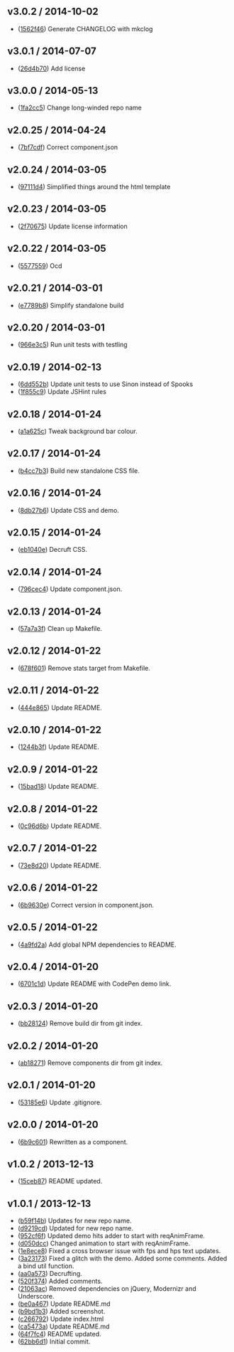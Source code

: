 ## v3.0.2 / 2014-10-02

 * ([1562f46](https://github.com/tanem/skyline/commit/1562f46a4408f865bf29edaac57ae31e0f57febe)) Generate CHANGELOG with mkclog

## v3.0.1 / 2014-07-07

 * ([26d4b70](https://github.com/tanem/skyline/commit/26d4b705e80a1c19f44d097135ad6ca6b2e3019f)) Add license

## v3.0.0 / 2014-05-13

 * ([1fa2cc5](https://github.com/tanem/skyline/commit/1fa2cc54b3c88dbc3b9cc1a0dc176bb670a7c57d)) Change long-winded repo name

## v2.0.25 / 2014-04-24

 * ([7bf7cdf](https://github.com/tanem/skyline/commit/7bf7cdf0b35ffd0c6c18a4b294f73fc337f0049d)) Correct component.json

## v2.0.24 / 2014-03-05

 * ([97111d4](https://github.com/tanem/skyline/commit/97111d440ced90fb961c0f8c22c1c00f6dfd62e2)) Simplified things around the html template

## v2.0.23 / 2014-03-05

 * ([2f70675](https://github.com/tanem/skyline/commit/2f70675f62c20eb4da79517896350a3444f2a62b)) Update license information

## v2.0.22 / 2014-03-05

 * ([5577559](https://github.com/tanem/skyline/commit/557755936c1af9daac4f80a2b8a7766b2700b043)) Ocd

## v2.0.21 / 2014-03-01

 * ([e7789b8](https://github.com/tanem/skyline/commit/e7789b8e7532dab9b51bb3629f8858d20be5a96d)) Simplify standalone build

## v2.0.20 / 2014-03-01

 * ([966e3c5](https://github.com/tanem/skyline/commit/966e3c5a5e72c8534672c757cc96ef731d0068bb)) Run unit tests with testling

## v2.0.19 / 2014-02-13

 * ([6dd552b](https://github.com/tanem/skyline/commit/6dd552bbd592bd9ebe847074ef53f1c02993ace9)) Update unit tests to use Sinon instead of Spooks
 * ([1f855c9](https://github.com/tanem/skyline/commit/1f855c93127d9103c9afdac66298b4de2687946c)) Update JSHint rules

## v2.0.18 / 2014-01-24

 * ([a1a625c](https://github.com/tanem/skyline/commit/a1a625c7b832de5566abe232800cae36e7e50ed3)) Tweak background bar colour.

## v2.0.17 / 2014-01-24

 * ([b4cc7b3](https://github.com/tanem/skyline/commit/b4cc7b33f2683a03cece3b813ee156d0c0b42f4b)) Build new standalone CSS file.

## v2.0.16 / 2014-01-24

 * ([8db27b6](https://github.com/tanem/skyline/commit/8db27b6ab7d5b4fa9f64caf9363dcc5b289f62ed)) Update CSS and demo.

## v2.0.15 / 2014-01-24

 * ([eb1040e](https://github.com/tanem/skyline/commit/eb1040ef311660e9d768b3597711d329c92e7ad5)) Decruft CSS.

## v2.0.14 / 2014-01-24

 * ([796cec4](https://github.com/tanem/skyline/commit/796cec4c3082277e6417721f25e1434e2a1c905a)) Update component.json.

## v2.0.13 / 2014-01-24

 * ([57a7a3f](https://github.com/tanem/skyline/commit/57a7a3f58b1fb15ba67c80b264bf8148336a9382)) Clean up Makefile.

## v2.0.12 / 2014-01-22

 * ([678f601](https://github.com/tanem/skyline/commit/678f601e3dad9fdd05d2ae4a8c34d8fdc09f9318)) Remove stats target from Makefile.

## v2.0.11 / 2014-01-22

 * ([444e865](https://github.com/tanem/skyline/commit/444e8651d3e10cc06252ecb919cd22b5b7fdf89a)) Update README.

## v2.0.10 / 2014-01-22

 * ([1244b3f](https://github.com/tanem/skyline/commit/1244b3fb69f23301decdf5f82bb91e6daee91315)) Update README.

## v2.0.9 / 2014-01-22

 * ([15bad18](https://github.com/tanem/skyline/commit/15bad1870058de1fefe7301e8f886263d2fb196b)) Update README.

## v2.0.8 / 2014-01-22

 * ([0c96d6b](https://github.com/tanem/skyline/commit/0c96d6b42c8ad54cf3476d9f29d61bbf36161336)) Update README.

## v2.0.7 / 2014-01-22

 * ([73e8d20](https://github.com/tanem/skyline/commit/73e8d20ff0a6f6472491d502485cdca1d64264e6)) Update README.

## v2.0.6 / 2014-01-22

 * ([6b9630e](https://github.com/tanem/skyline/commit/6b9630ebbfd1368873e60a7b8d9a1efa1922f46d)) Correct version in component.json.

## v2.0.5 / 2014-01-22

 * ([4a9fd2a](https://github.com/tanem/skyline/commit/4a9fd2ab68877dfe5339d4e85598af9dff0f72a9)) Add global NPM dependencies to README.

## v2.0.4 / 2014-01-20

 * ([6701c1d](https://github.com/tanem/skyline/commit/6701c1db99e6710ae984fc2cd45f0c0f526101df)) Update README with CodePen demo link.

## v2.0.3 / 2014-01-20

 * ([bb28124](https://github.com/tanem/skyline/commit/bb281245ff570a4855dcd7eeb72b56d7e162dcba)) Remove build dir from git index.

## v2.0.2 / 2014-01-20

 * ([ab18271](https://github.com/tanem/skyline/commit/ab182711507ad4636ccf5294f57df07d59c1fc61)) Remove components dir from git index.

## v2.0.1 / 2014-01-20

 * ([53185e6](https://github.com/tanem/skyline/commit/53185e67757ed96f917e8223b09a61dcf3b7f1dd)) Update .gitignore.

## v2.0.0 / 2014-01-20

 * ([6b9c601](https://github.com/tanem/skyline/commit/6b9c6012d85a5f24c204883580496109c3d17161)) Rewritten as a component.

## v1.0.2 / 2013-12-13

 * ([15ceb87](https://github.com/tanem/skyline/commit/15ceb871f92e0507459088e6b50f975e2694c9bd)) README updated.

## v1.0.1 / 2013-12-13

 * ([b59f14b](https://github.com/tanem/skyline/commit/b59f14b8cab673187e8eaf3a20cd259c500572e7)) Updates for new repo name.
 * ([d9219cd](https://github.com/tanem/skyline/commit/d9219cdda7cf5345fc6ee26b1bfccaf15029f224)) Updated for new repo name.
 * ([952cf6f](https://github.com/tanem/skyline/commit/952cf6f21d971ffb5b4e82a6ecc6ff3277a451aa)) Updated demo hits adder to start with reqAnimFrame.
 * ([d050dcc](https://github.com/tanem/skyline/commit/d050dcc0211e5227046ab4d3ddd62673c7fe2c5d)) Changed animation to start with reqAnimFrame.
 * ([1e8ece8](https://github.com/tanem/skyline/commit/1e8ece841c5a605f394739ad016595e8d2920a12)) Fixed a cross browser issue with fps and hps text updates.
 * ([3a23173](https://github.com/tanem/skyline/commit/3a231734f03fe1d8a818b58dc24b2a78cd576ebf)) Fixed a glitch with the demo. Added some comments. Added a bind util function.
 * ([aa0a573](https://github.com/tanem/skyline/commit/aa0a573da6928092a25b2acff1bf1b1d0740a4d5)) Decrufting.
 * ([520f374](https://github.com/tanem/skyline/commit/520f37474e0a7823eeb26ef1c62d6749a9ce3216)) Added comments.
 * ([21063ac](https://github.com/tanem/skyline/commit/21063ac7d665800e66d034b7967232659ffbb738)) Removed dependencies on jQuery, Modernizr and Underscore.
 * ([be0a467](https://github.com/tanem/skyline/commit/be0a467505946b4ca07fa34a467568901b3bd88c)) Update README.md
 * ([b9bd1b3](https://github.com/tanem/skyline/commit/b9bd1b30f4dbd40fa83d143d5fc4f2685717d6b9)) Added screenshot.
 * ([c266792](https://github.com/tanem/skyline/commit/c266792e4c78306dba7c4256c497117769fc8e0d)) Update index.html
 * ([ca5473a](https://github.com/tanem/skyline/commit/ca5473a3b6c05b3af845783f91fa8abc78b8285a)) Update README.md
 * ([64f7fc4](https://github.com/tanem/skyline/commit/64f7fc48b57ec0256bc1b01c31e93a1853b39898)) README updated.
 * ([62bb6d1](https://github.com/tanem/skyline/commit/62bb6d18ff1d96a7c5197640ee363cc1a61a4f95)) Initial commit.

